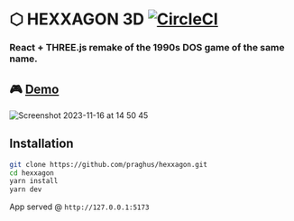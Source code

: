 # ⬡ HEXXAGON 3D [![CircleCI](https://circleci.com/gh/praghus/hexxagon/tree/main.svg?style=svg)](https://circleci.com/gh/praghus/hexxagon/?branch=main)

### React + THREE.js remake of the 1990s DOS game of the same name.

## :video_game: [Demo](https://praghus.github.io/hexxagon/)

![Screenshot 2023-11-16 at 14 50 45](https://github.com/praghus/hexxagon/assets/5312169/f51195d5-3f07-4761-b6d7-03920752ef3e)

## Installation

```bash
git clone https://github.com/praghus/hexxagon.git
cd hexxagon
yarn install
yarn dev
```

App served @ `http://127.0.0.1:5173`
